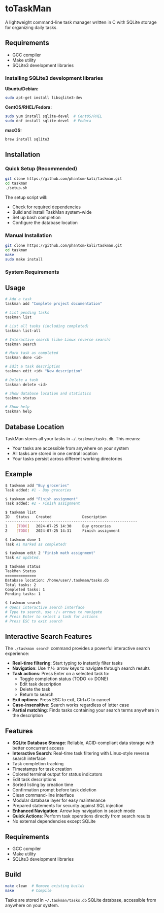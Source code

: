 # toTaskMan

A lightweight command-line task manager written in C with SQLite storage for organizing daily tasks.

## Requirements

- GCC compiler
- Make utility
- SQLite3 development libraries

### Installing SQLite3 development libraries

**Ubuntu/Debian:**

```bash
sudo apt-get install libsqlite3-dev
```

**CentOS/RHEL/Fedora:**

```bash
sudo yum install sqlite-devel  # CentOS/RHEL
sudo dnf install sqlite-devel  # Fedora
```

**macOS:**

```bash
brew install sqlite3
```

## Installation

### Quick Setup (Recommended)

```bash
git clone https://github.com/phantom-kali/taskman.git
cd taskman
./setup.sh
```

The setup script will:

- Check for required dependencies
- Build and install TaskMan system-wide
- Set up bash completion
- Configure the database location

### Manual Installation

```bash
git clone https://github.com/phantom-kali/taskman.git
cd taskman
make
sudo make install
```

### System Requirements

## Usage

```bash
# Add a task
taskman add "Complete project documentation"

# List pending tasks
taskman list

# List all tasks (including completed)
taskman list-all

# Interactive search (like Linux reverse search)
taskman search

# Mark task as completed
taskman done <id>

# Edit a task description
taskman edit <id> "New description"

# Delete a task
taskman delete <id>

# Show database location and statistics
taskman status

# Show help
taskman help
```

## Database Location

TaskMan stores all your tasks in `~/.taskman/tasks.db`. This means:

- Your tasks are accessible from anywhere on your system
- All tasks are stored in one central location
- Your tasks persist across different working directories

## Example

```bash
$ taskman add "Buy groceries"
Task added: #1 - Buy groceries

$ taskman add "Finish assignment"
Task added: #2 - Finish assignment

$ taskman list
ID   Status   Created              Description
------------------------------------------------------------
1    [TODO]   2024-07-25 14:30     Buy groceries
2    [TODO]   2024-07-25 14:31     Finish assignment

$ taskman done 1
Task #1 marked as completed!

$ taskman edit 2 "Finish math assignment"
Task #2 updated.

$ taskman status
TaskMan Status
==============
Database location: /home/user/.taskman/tasks.db
Total tasks: 2
Completed tasks: 1
Pending tasks: 1

$ taskman search
# Opens interactive search interface
# Type to search, use ↑/↓ arrows to navigate
# Press Enter to select a task for actions
# Press ESC to exit search
```

## Interactive Search Features

The `./taskman search` command provides a powerful interactive search experience:

- **Real-time filtering**: Start typing to instantly filter tasks
- **Navigation**: Use ↑/↓ arrow keys to navigate through search results
- **Task actions**: Press Enter on a selected task to:
  - Toggle completion status (TODO ↔ DONE)
  - Edit task description
  - Delete the task
  - Return to search
- **Exit options**: Press ESC to exit, Ctrl+C to cancel
- **Case-insensitive**: Search works regardless of letter case
- **Partial matching**: Finds tasks containing your search terms anywhere in the description

## Features

- **SQLite Database Storage**: Reliable, ACID-compliant data storage with better concurrent access
- **Interactive Search**: Real-time task filtering with Linux-style reverse search interface
- Task completion tracking
- Timestamps for task creation
- Colored terminal output for status indicators
- Edit task descriptions
- Sorted listing by creation time
- Confirmation prompt before task deletion
- Clean command-line interface
- Modular database layer for easy maintenance
- Prepared statements for security against SQL injection
- **Enhanced Navigation**: Arrow key navigation in search mode
- **Quick Actions**: Perform task operations directly from search results
- No external dependencies except SQLite

## Requirements

- GCC compiler
- Make utility
- SQLite3 development libraries

## Build

```bash
make clean  # Remove existing builds
make        # Compile
```

Tasks are stored in `~/.taskman/tasks.db` SQLite database, accessible from anywhere on your system.
